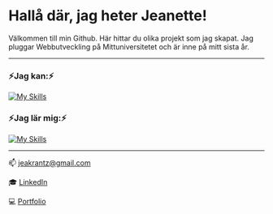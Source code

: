 # Hallå där, jag heter Jeanette!


Välkommen till min Github. Här hittar du olika projekt som jag skapat. 
Jag pluggar Webbutveckling på Mittuniversitetet och är inne på mitt sista år. 

---

### ⚡Jag kan:⚡
[![My Skills](https://skillicons.dev/icons?i=js,html,css,bootstrap,figma,gulp,laravel,mysql,php,sass,vue,wordpress&perline=4)](https://skillicons.dev)

### ⚡Jag lär mig:⚡
[![My Skills](https://skillicons.dev/icons?i=cs,dotnet,mongodb,nodejs,react&perline=4)](https://skillicons.dev)

---

📫 [jeakrantz@gmail.com](mailto:jeakrantz@gmail.com?subject=[GitHub]%20Source%20Han%20Sans)

:mortar_board: [LinkedIn](www.linkedin.com/in/jeanette-k-b38a25254)

:computer: [Portfolio](https://jeanettekrantz.netlify.app/)
